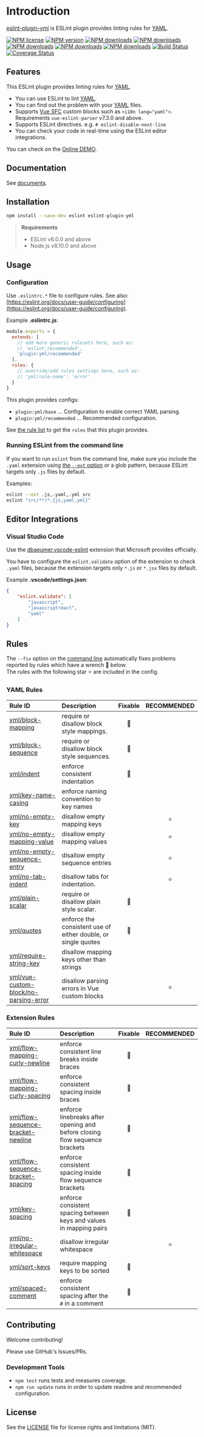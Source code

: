 # Introduction

[eslint-plugin-yml](https://www.npmjs.com/package/eslint-plugin-yml) is ESLint plugin provides linting rules for [YAML].

[![NPM license](https://img.shields.io/npm/l/eslint-plugin-yml.svg)](https://www.npmjs.com/package/eslint-plugin-yml)
[![NPM version](https://img.shields.io/npm/v/eslint-plugin-yml.svg)](https://www.npmjs.com/package/eslint-plugin-yml)
[![NPM downloads](https://img.shields.io/badge/dynamic/json.svg?label=downloads&colorB=green&suffix=/day&query=$.downloads&uri=https://api.npmjs.org//downloads/point/last-day/eslint-plugin-yml&maxAge=3600)](http://www.npmtrends.com/eslint-plugin-yml)
[![NPM downloads](https://img.shields.io/npm/dw/eslint-plugin-yml.svg)](http://www.npmtrends.com/eslint-plugin-yml)
[![NPM downloads](https://img.shields.io/npm/dm/eslint-plugin-yml.svg)](http://www.npmtrends.com/eslint-plugin-yml)
[![NPM downloads](https://img.shields.io/npm/dy/eslint-plugin-yml.svg)](http://www.npmtrends.com/eslint-plugin-yml)
[![NPM downloads](https://img.shields.io/npm/dt/eslint-plugin-yml.svg)](http://www.npmtrends.com/eslint-plugin-yml)
[![Build Status](https://github.com/ota-meshi/eslint-plugin-yml/workflows/CI/badge.svg?branch=master)](https://github.com/ota-meshi/eslint-plugin-yml/actions?query=workflow%3ACI)
[![Coverage Status](https://coveralls.io/repos/github/ota-meshi/eslint-plugin-yml/badge.svg?branch=master)](https://coveralls.io/github/ota-meshi/eslint-plugin-yml?branch=master)

## Features

This ESLint plugin provides linting rules for [YAML].

- You can use ESLint to lint [YAML].
- You can find out the problem with your [YAML] files.
- Supports [Vue SFC](https://vue-loader.vuejs.org/spec.html) custom blocks such as `<i18n lang="yaml">`.  
  Requirements `vue-eslint-parser` v7.3.0 and above.
- Supports ESLint directives. e.g. `# eslint-disable-next-line`
- You can check your code in real-time using the ESLint editor integrations.

You can check on the [Online DEMO](https://ota-meshi.github.io/eslint-plugin-yml/playground/).

<!--DOCS_IGNORE_START-->

## Documentation

See [documents](https://ota-meshi.github.io/eslint-plugin-yml/).

## Installation

```bash
npm install --save-dev eslint eslint-plugin-yml
```

> **Requirements**
> 
> - ESLint v6.0.0 and above
> - Node.js v8.10.0 and above

<!--DOCS_IGNORE_END-->

## Usage

<!--USAGE_SECTION_START-->
<!--USAGE_GUIDE_START-->

### Configuration

Use `.eslintrc.*` file to configure rules. See also: [https://eslint.org/docs/user-guide/configuring](https://eslint.org/docs/user-guide/configuring).

Example **.eslintrc.js**:

```js
module.exports = {
  extends: [
    // add more generic rulesets here, such as:
    // 'eslint:recommended',
    'plugin:yml/recommended'
  ],
  rules: {
    // override/add rules settings here, such as:
    // 'yml/rule-name': 'error'
  }
}
```

This plugin provides configs:

- `plugin:yml/base` ... Configuration to enable correct YAML parsing.
- `plugin:yml/recommended` ... Recommended configuration.

See [the rule list](https://ota-meshi.github.io/eslint-plugin-yml/rules/) to get the `rules` that this plugin provides.

### Running ESLint from the command line

If you want to run `eslint` from the command line, make sure you include the `.yaml` extension using [the `--ext` option](https://eslint.org/docs/user-guide/configuring#specifying-file-extensions-to-lint) or a glob pattern, because ESLint targets only `.js` files by default.

Examples:

```bash
eslint --ext .js,.yaml,.yml src
eslint "src/**/*.{js,yaml,yml}"
```

## Editor Integrations

### Visual Studio Code

Use the [dbaeumer.vscode-eslint](https://marketplace.visualstudio.com/items?itemName=dbaeumer.vscode-eslint) extension that Microsoft provides officially.

You have to configure the `eslint.validate` option of the extension to check `.yaml` files, because the extension targets only `*.js` or `*.jsx` files by default.

Example **.vscode/settings.json**:

```json
{
    "eslint.validate": [
        "javascript",
        "javascriptreact",
        "yaml"
    ]
}
```

<!--USAGE_GUIDE_END-->
<!--USAGE_SECTION_END-->

## Rules

<!--RULES_SECTION_START-->

The `--fix` option on the [command line](https://eslint.org/docs/user-guide/command-line-interface#fixing-problems) automatically fixes problems reported by rules which have a wrench :wrench: below.  
The rules with the following star :star: are included in the config.

<!--RULES_TABLE_START-->

### YAML Rules

| Rule ID                                                                                                                             | Description                                                   | Fixable  | RECOMMENDED |
| :---------------------------------------------------------------------------------------------------------------------------------- | :------------------------------------------------------------ | :------: | :---------: |
| [yml/block-mapping](https://ota-meshi.github.io/eslint-plugin-yml/rules/block-mapping.html)                                         | require or disallow block style mappings.                     | :wrench: |             |
| [yml/block-sequence](https://ota-meshi.github.io/eslint-plugin-yml/rules/block-sequence.html)                                       | require or disallow block style sequences.                    | :wrench: |             |
| [yml/indent](https://ota-meshi.github.io/eslint-plugin-yml/rules/indent.html)                                                       | enforce consistent indentation                                | :wrench: |             |
| [yml/key-name-casing](https://ota-meshi.github.io/eslint-plugin-yml/rules/key-name-casing.html)                                     | enforce naming convention to key names                        |          |             |
| [yml/no-empty-key](https://ota-meshi.github.io/eslint-plugin-yml/rules/no-empty-key.html)                                           | disallow empty mapping keys                                   |          |   :star:    |
| [yml/no-empty-mapping-value](https://ota-meshi.github.io/eslint-plugin-yml/rules/no-empty-mapping-value.html)                       | disallow empty mapping values                                 |          |   :star:    |
| [yml/no-empty-sequence-entry](https://ota-meshi.github.io/eslint-plugin-yml/rules/no-empty-sequence-entry.html)                     | disallow empty sequence entries                               |          |   :star:    |
| [yml/no-tab-indent](https://ota-meshi.github.io/eslint-plugin-yml/rules/no-tab-indent.html)                                         | disallow tabs for indentation.                                |          |   :star:    |
| [yml/plain-scalar](https://ota-meshi.github.io/eslint-plugin-yml/rules/plain-scalar.html)                                           | require or disallow plain style scalar.                       | :wrench: |             |
| [yml/quotes](https://ota-meshi.github.io/eslint-plugin-yml/rules/quotes.html)                                                       | enforce the consistent use of either double, or single quotes | :wrench: |             |
| [yml/require-string-key](https://ota-meshi.github.io/eslint-plugin-yml/rules/require-string-key.html)                               | disallow mapping keys other than strings                      |          |             |
| [yml/vue-custom-block/no-parsing-error](https://ota-meshi.github.io/eslint-plugin-yml/rules/vue-custom-block/no-parsing-error.html) | disallow parsing errors in Vue custom blocks                  |          |   :star:    |

### Extension Rules

| Rule ID                                                                                                                     | Description                                                                | Fixable  | RECOMMENDED |
| :-------------------------------------------------------------------------------------------------------------------------- | :------------------------------------------------------------------------- | :------: | :---------: |
| [yml/flow-mapping-curly-newline](https://ota-meshi.github.io/eslint-plugin-yml/rules/flow-mapping-curly-newline.html)       | enforce consistent line breaks inside braces                               | :wrench: |             |
| [yml/flow-mapping-curly-spacing](https://ota-meshi.github.io/eslint-plugin-yml/rules/flow-mapping-curly-spacing.html)       | enforce consistent spacing inside braces                                   | :wrench: |             |
| [yml/flow-sequence-bracket-newline](https://ota-meshi.github.io/eslint-plugin-yml/rules/flow-sequence-bracket-newline.html) | enforce linebreaks after opening and before closing flow sequence brackets | :wrench: |             |
| [yml/flow-sequence-bracket-spacing](https://ota-meshi.github.io/eslint-plugin-yml/rules/flow-sequence-bracket-spacing.html) | enforce consistent spacing inside flow sequence brackets                   | :wrench: |             |
| [yml/key-spacing](https://ota-meshi.github.io/eslint-plugin-yml/rules/key-spacing.html)                                     | enforce consistent spacing between keys and values in mapping pairs        | :wrench: |             |
| [yml/no-irregular-whitespace](https://ota-meshi.github.io/eslint-plugin-yml/rules/no-irregular-whitespace.html)             | disallow irregular whitespace                                              |          |   :star:    |
| [yml/sort-keys](https://ota-meshi.github.io/eslint-plugin-yml/rules/sort-keys.html)                                         | require mapping keys to be sorted                                          | :wrench: |             |
| [yml/spaced-comment](https://ota-meshi.github.io/eslint-plugin-yml/rules/spaced-comment.html)                               | enforce consistent spacing after the `#` in a comment                      | :wrench: |             |

<!--RULES_TABLE_END-->
<!--RULES_SECTION_END-->

<!--DOCS_IGNORE_START-->

## Contributing

Welcome contributing!

Please use GitHub's Issues/PRs.

### Development Tools

- `npm test` runs tests and measures coverage.  
- `npm run update` runs in order to update readme and recommended configuration.  

<!--DOCS_IGNORE_END-->

## License

See the [LICENSE](LICENSE) file for license rights and limitations (MIT).

[YAML]: https://yaml.org/
